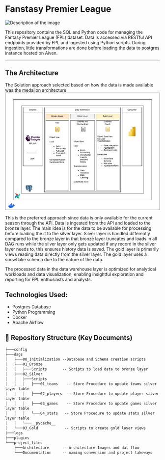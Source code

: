 # Fanstasy Premier League

![Description of the image](https://github.com/bobotieno1997/FPL/blob/9b4eddd462aee2402433df7c01296e20d24cbda3/Others/FPL-Statement-Lead.webp)

This repository contains the SQL and Python code for managing the Fantasy Premier League (FPL) dataset. Data is accessed via RESTful API endpoints provided by FPL and ingested using Python scripts. During ingestion, little transformations are done before loading the data to postgres instance hosted on Aiven.

---
## The Architecture
The Solution approach selected based on how the data is made available was the medalion architecture
![Description of the image](https://github.com/bobotieno1997/FantasyPremierLeague/blob/26ecda6d5dcc48fffb1f4318bf02c65a142dd4df/project_files/Architecture/overview_architecture%20.jpg)

This is the preferred approach since data is only available for the current season through the API. Data is ingested from the API and loaded to the bronze layer. The main idea is for the data to be available for processing before loading the it to the silver layer. Silver layer is handled differently compared to the bronze layer in that bronze layer truncates and loads in all DAG runs while the silver layer only gets updated if any record in the silver layer needs to, this ensures history data is saved. The gold layer is primarily views reading data directly from the silver layer. The gold layer uses a snowflake schema due to the nature of the data.

The processed data in the data warehouse layer is optimized for analytical workloads and data visualization, enabling insightful exploration and reporting for FPL enthusiasts and analysts.

## Technologies Used:
- Postgres Database
- Python Programming 
- Docker
- Apache Airflow

## 📂 Repository Structure (Key Documents)
```
├───config
├───dags
│   ├───00_Initialization --Database and Schema creation scripts
│   ├───01_Bronze
│   │   ├───Scripts       -- Scripts to load data to bronze layer
│   ├───02_Silver
│   │   ├───Scripts
│   │   │   ├───01_teams    -- Store Procedure to update teams silver layer table
│   │   │   ├───02_players  -- Store Procedure to update player silver layer table
│   │   │   ├───03_games    -- Store Procedure to update games silver layer table
│   │   │   └───04_stats   -- Store Procedure to update stats silver layer table
│   │   └───__pycache__
│   └───03_Gold            -- Scripts to create gold layer views
├───logs
├───plugins
└───project_files
    ├───Architecture      -- Architecture Images and dat flow
    └───Documentation     -- naming convension and project takeways

```
